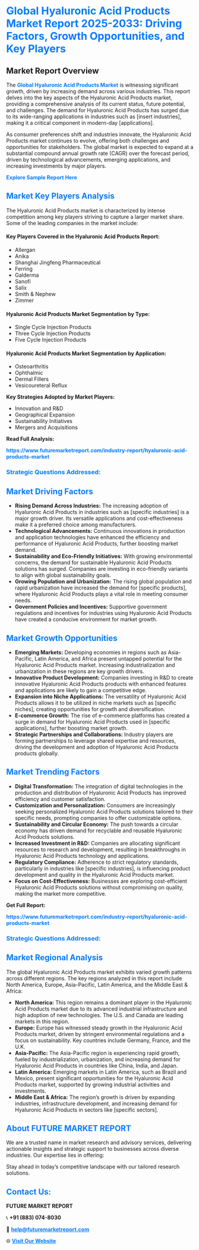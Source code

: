 <h1 style="color: #007BFF;">Global Hyaluronic Acid Products Market Report 2025-2033: Driving Factors, Growth Opportunities, and Key Players</h1>

<section id="overview">
<h2>Market Report Overview</h2>
<p>The <a href="https://www.futuremarketreport.com/industry-report/hyaluronic-acid-products-market" style="color: #007BFF; text-decoration: none;"><strong>Global Hyaluronic Acid Products Market</strong></a> is witnessing significant growth, driven by increasing demand across various industries. This report delves into the key aspects of the Hyaluronic Acid Products market, providing a comprehensive analysis of its current status, future potential, and challenges. The demand for Hyaluronic Acid Products has surged due to its wide-ranging applications in industries such as [insert industries], making it a critical component in modern-day [applications].</p>
<p>As consumer preferences shift and industries innovate, the Hyaluronic Acid Products market continues to evolve, offering both challenges and opportunities for stakeholders. The global market is expected to expand at a substantial compound annual growth rate (CAGR) over the forecast period, driven by technological advancements, emerging applications, and increasing investments by major players.</p>
</section>

<section id="overview">
<p><a href="https://www.futuremarketreport.com/request-sample/reportId=54394" style="color: #007BFF; text-decoration: none;"><strong>Explore Sample Report Here</strong></a></p>
</section>

<section id="key-players">
<h2 style="color: #007BFF;">Market Key Players Analysis</h2>
<p>The Hyaluronic Acid Products market is characterized by intense competition among key players striving to capture a larger market share. Some of the leading companies in the market include:</p>
<h4>Key Players Covered in the Hyaluronic Acid Products Report:</h4>
<ul><li>Allergan</li><li>Anika</li><li>Shanghai Jingfeng Pharmaceutical</li><li>Ferring</li><li>Galderma</li><li>Sanofi</li><li>Salix</li><li>Smith &amp; Nephew</li><li>Zimmer</li></ul>
<h4>Hyaluronic Acid Products Market Segmentation by Type:</h4>
<ul><li>Single Cycle Injection Products</li><li>Three Cycle Injection Products</li><li>Five Cycle Injection Products</li></ul>

<h4>Hyaluronic Acid Products Market Segmentation by Application:</h4>
<ul><li>Osteoarthritis</li><li>Ophthalmic</li><li>Dermal Fillers</li><li>Vesicoureteral Reflux</li></ul>
<p><strong>Key Strategies Adopted by Market Players:</strong></p>
<ul>
<li>Innovation and R&D</li>
<li>Geographical Expansion</li>
<li>Sustainability Initiatives</li>
<li>Mergers and Acquisitions</li>
</ul>
</section>

<section>
<p><strong>Read Full Analysis: </strong></p><a href="https://www.futuremarketreport.com/industry-report/hyaluronic-acid-products-market" style="color: #007BFF; text-decoration: none;"><strong>https://www.futuremarketreport.com/industry-report/hyaluronic-acid-products-market</strong></a>
<h3 style="color: #007BFF;">Strategic Questions Addressed:</h3>
</section>

<section id="driving-factors">
<h2 style="color: #007BFF;">Market Driving Factors</h2>
<ul>
<li><strong>Rising Demand Across Industries:</strong> The increasing adoption of Hyaluronic Acid Products in industries such as [specific industries] is a major growth driver. Its versatile applications and cost-effectiveness make it a preferred choice among manufacturers.</li>
<li><strong>Technological Advancements:</strong> Continuous innovations in production and application technologies have enhanced the efficiency and performance of Hyaluronic Acid Products, further boosting market demand.</li>
<li><strong>Sustainability and Eco-Friendly Initiatives:</strong> With growing environmental concerns, the demand for sustainable Hyaluronic Acid Products solutions has surged. Companies are investing in eco-friendly variants to align with global sustainability goals.</li>
<li><strong>Growing Population and Urbanization:</strong> The rising global population and rapid urbanization have increased the demand for [specific products], where Hyaluronic Acid Products plays a vital role in meeting consumer needs.</li>
<li><strong>Government Policies and Incentives:</strong> Supportive government regulations and incentives for industries using Hyaluronic Acid Products have created a conducive environment for market growth.</li>
</ul>
</section>

<section id="growth-opportunities">
<h2 style="color: #007BFF;">Market Growth Opportunities</h2>
<ul>
<li><strong>Emerging Markets:</strong> Developing economies in regions such as Asia-Pacific, Latin America, and Africa present untapped potential for the Hyaluronic Acid Products market. Increasing industrialization and urbanization in these regions are key growth drivers.</li>
<li><strong>Innovative Product Development:</strong> Companies investing in R&D to create innovative Hyaluronic Acid Products products with enhanced features and applications are likely to gain a competitive edge.</li>
<li><strong>Expansion into Niche Applications:</strong> The versatility of Hyaluronic Acid Products allows it to be utilized in niche markets such as [specific niches], creating opportunities for growth and diversification.</li>
<li><strong>E-commerce Growth:</strong> The rise of e-commerce platforms has created a surge in demand for Hyaluronic Acid Products used in [specific applications], further boosting market growth.</li>
<li><strong>Strategic Partnerships and Collaborations:</strong> Industry players are forming partnerships to leverage shared expertise and resources, driving the development and adoption of Hyaluronic Acid Products products globally.</li>
</ul>
</section>

<section id="trending-factors">
<h2 style="color: #007BFF;">Market Trending Factors</h2>
<ul>
<li><strong>Digital Transformation:</strong> The integration of digital technologies in the production and distribution of Hyaluronic Acid Products has improved efficiency and customer satisfaction.</li>
<li><strong>Customization and Personalization:</strong> Consumers are increasingly seeking personalized Hyaluronic Acid Products solutions tailored to their specific needs, prompting companies to offer customizable options.</li>
<li><strong>Sustainability and Circular Economy:</strong> The push towards a circular economy has driven demand for recyclable and reusable Hyaluronic Acid Products solutions.</li>
<li><strong>Increased Investment in R&D:</strong> Companies are allocating significant resources to research and development, resulting in breakthroughs in Hyaluronic Acid Products technology and applications.</li>
<li><strong>Regulatory Compliance:</strong> Adherence to strict regulatory standards, particularly in industries like [specific industries], is influencing product development and quality in the Hyaluronic Acid Products market.</li>
<li><strong>Focus on Cost-Effectiveness:</strong> Businesses are exploring cost-efficient Hyaluronic Acid Products solutions without compromising on quality, making the market more competitive.</li>
</ul>
</section>

<section>
<p><strong>Get Full Report: </strong></p><a href="https://www.futuremarketreport.com/industry-report/hyaluronic-acid-products-market" style="color: #007BFF; text-decoration: none;"><strong>https://www.futuremarketreport.com/industry-report/hyaluronic-acid-products-market</strong></a>
<h3 style="color: #007BFF;">Strategic Questions Addressed:</h3>
</section>


<section id="regional-analysis">
<h2 style="color: #007BFF;">Market Regional Analysis</h2>
<p>The global Hyaluronic Acid Products market exhibits varied growth patterns across different regions. The key regions analyzed in this report include North America, Europe, Asia-Pacific, Latin America, and the Middle East & Africa:</p>
<ul>
<li><strong>North America:</strong> This region remains a dominant player in the Hyaluronic Acid Products market due to its advanced industrial infrastructure and high adoption of new technologies. The U.S. and Canada are leading markets in this region.</li>
<li><strong>Europe:</strong> Europe has witnessed steady growth in the Hyaluronic Acid Products market, driven by stringent environmental regulations and a focus on sustainability. Key countries include Germany, France, and the U.K.</li>
<li><strong>Asia-Pacific:</strong> The Asia-Pacific region is experiencing rapid growth, fueled by industrialization, urbanization, and increasing demand for Hyaluronic Acid Products in countries like China, India, and Japan.</li>
<li><strong>Latin America:</strong> Emerging markets in Latin America, such as Brazil and Mexico, present significant opportunities for the Hyaluronic Acid Products market, supported by growing industrial activities and investments.</li>
<li><strong>Middle East & Africa:</strong> The region’s growth is driven by expanding industries, infrastructure development, and increasing demand for Hyaluronic Acid Products in sectors like [specific sectors].</li>
</ul>
</section>

<footer>
<h2 style="color: #007BFF;">About FUTURE MARKET REPORT</h2>
<p>We are a trusted name in market research and advisory services, delivering actionable insights and strategic support to businesses across diverse industries. Our expertise lies in offering:</p>

<p>Stay ahead in today’s competitive landscape with our tailored research solutions.</p>

<h2 style="color: #007BFF;">Contact Us:</h2>
<p><strong>FUTURE MARKET REPORT</strong></p>
<p>📞 <strong>+91 (883) 074-8030</strong></p>
<p>📧 <strong><a href="mailto:help@futuremarketreport.com" style="color: #007BFF;">help@futuremarketreport.com</a></strong></p>
<p>🌐 <strong><a href="https://www.futuremarketreport.com/" style="color: #007BFF;">Visit Our Website</a></strong></p>
</footer>